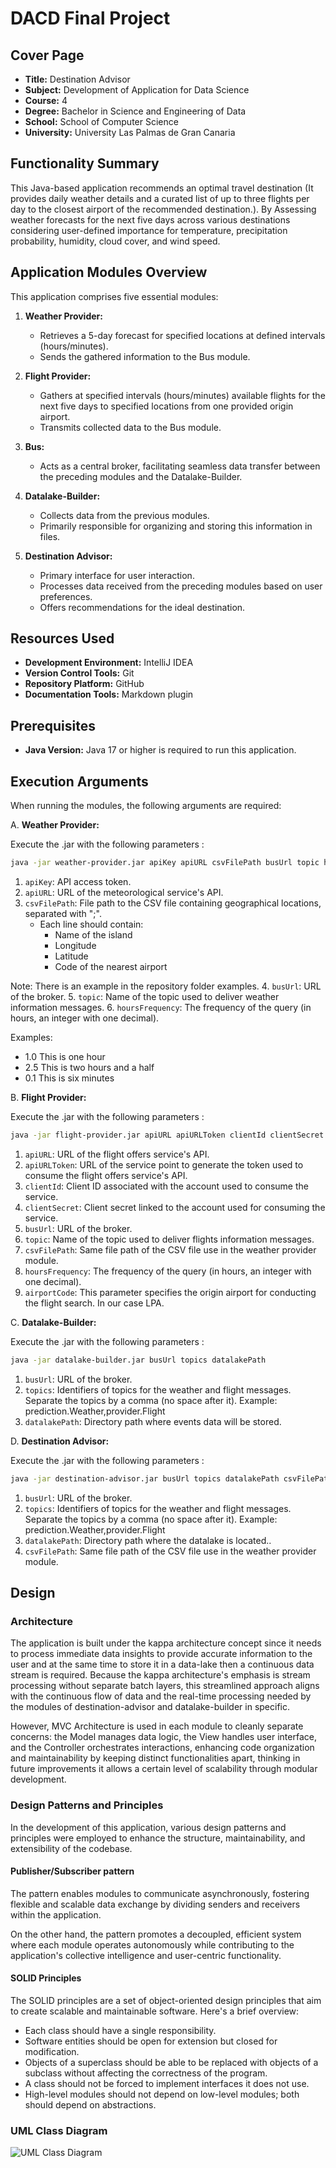 # DACD Final Project

## Cover Page
- **Title:** Destination Advisor
- **Subject:** Development of Application for Data Science
- **Course:** 4
- **Degree:** Bachelor in Science and Engineering of Data
- **School:** School of Computer Science
- **University:** University Las Palmas de Gran Canaria

## Functionality Summary
This Java-based application recommends an optimal travel destination (It provides daily weather details and a curated list of up to three flights per day to the closest airport of the recommended destination.). By Assessing weather forecasts for the next five days across various destinations considering user-defined importance for temperature, precipitation probability, humidity, cloud cover, and wind speed.

## Application Modules Overview

This application comprises five essential modules:

1. **Weather Provider:**
   - Retrieves a 5-day forecast for specified locations at defined intervals (hours/minutes).
   - Sends the gathered information to the Bus module.

2. **Flight Provider:**
   - Gathers at specified intervals (hours/minutes) available flights for the next five days to specified locations from one provided origin airport.
   - Transmits collected data to the Bus module.

3. **Bus:**
   - Acts as a central broker, facilitating seamless data transfer between the preceding modules and the Datalake-Builder.

4. **Datalake-Builder:**
   - Collects data from the previous modules.
   - Primarily responsible for organizing and storing this information in files.

5. **Destination Advisor:**
   - Primary interface for user interaction.
   - Processes data received from the preceding modules based on user preferences.
   - Offers recommendations for the ideal destination.

## Resources Used
- **Development Environment:** IntelliJ IDEA
- **Version Control Tools:** Git
- **Repository Platform:** GitHub
- **Documentation Tools:** Markdown plugin

## Prerequisites
- **Java Version:** Java 17 or higher is required to run this application.

## Execution Arguments
When running the modules, the following arguments are required:

A. **Weather Provider:**

Execute the .jar with the following parameters :

```bash
java -jar weather-provider.jar apiKey apiURL csvFilePath busUrl topic hoursFrequency
```

1. `apiKey`: API access token.
2. `apiURL`: URL of the meteorological service's API.
3. `csvFilePath`: File path to the CSV file containing geographical locations, separated with ";".
   - Each line should contain:
      - Name of the island
      - Longitude
      - Latitude
      - Code of the nearest airport
     
Note: There is an example in the repository folder examples.
4. `busUrl`: URL of the broker.
5. `topic`: Name of the topic used to deliver weather information messages.
6. `hoursFrequency`: The frequency of the query (in hours, an integer with one decimal).

Examples:
- 1.0 This is one hour
- 2.5 This is two hours and a half
- 0.1 This is six minutes

B. **Flight Provider:**

Execute the .jar with the following parameters :

```bash
java -jar flight-provider.jar apiURL apiURLToken clientId clientSecret busUrl topic csvFilePath hoursFrequency airportCode
```

1. `apiURL`: URL of the flight offers service's API.
2. `apiURLToken`: URL of the service point to generate the token used to consume the flight offers service's API.
3. `clientId`: Client ID associated with the account used to consume the service.
4. `clientSecret`: Client secret linked to the account used for consuming the service.
5. `busUrl`: URL of the broker.
6. `topic`: Name of the topic used to deliver flights information messages.
7. `csvFilePath`: Same file path of the CSV file use in the weather provider module.
8. `hoursFrequency`: The frequency of the query (in hours, an integer with one decimal).
9. `airportCode`: This parameter specifies the origin airport for conducting the flight search. In our case LPA.

C. **Datalake-Builder:**

Execute the .jar with the following parameters :

```bash
java -jar datalake-builder.jar busUrl topics datalakePath
```

1. `busUrl`: URL of the broker.
2. `topics`: Identifiers of topics for the weather and flight messages. Separate the topics by a comma (no space after it). Example: prediction.Weather,provider.Flight
3. `datalakePath`: Directory path where events data will be stored.

D. **Destination Advisor:**

Execute the .jar with the following parameters :

```bash
java -jar destination-advisor.jar busUrl topics datalakePath csvFilePath
```

1. `busUrl`: URL of the broker.
2. `topics`: Identifiers of topics for the weather and flight messages. Separate the topics by a comma (no space after it). Example: prediction.Weather,provider.Flight
3. `datalakePath`: Directory path where the datalake is located..
4. `csvFilePath`: Same file path of the CSV file use in the weather provider module.

## Design

### Architecture

The application is built under the kappa architecture concept since it needs to process immediate data insights to provide accurate information to the user and at the same time to store it in a data-lake then a continuous data stream is required. Because the kappa architecture's emphasis is stream processing without separate batch layers, this streamlined approach aligns with the continuous flow of data and the real-time processing needed by the modules of destination-advisor and datalake-builder in specific.

However, MVC Architecture is used in each module to cleanly separate concerns: the Model manages data logic, the View handles user interface, and the Controller orchestrates interactions, enhancing code organization and maintainability by keeping distinct functionalities apart, thinking in future improvements it allows a certain level of scalability through modular development.

### Design Patterns and Principles

In the development of this application, various design patterns and principles were employed to enhance the structure, maintainability, and extensibility of the codebase.

#### Publisher/Subscriber pattern

The pattern enables modules to communicate asynchronously, fostering flexible and scalable data exchange by dividing senders and receivers within the application.

On the other hand, the pattern promotes a decoupled, efficient system where each module operates autonomously while contributing to the application's collective intelligence and user-centric functionality.

#### SOLID Principles

The SOLID principles are a set of object-oriented design principles that aim to create scalable and maintainable software. Here's a brief overview:

- Each class should have a single responsibility.
- Software entities should be open for extension but closed for modification.
- Objects of a superclass should be able to be replaced with objects of a subclass without affecting the correctness of the program.
- A class should not be forced to implement interfaces it does not use.
- High-level modules should not depend on low-level modules; both should depend on abstractions.

### UML Class Diagram

![UML Class Diagram](./src/files/UML_Ejercicio_1.jpg)
